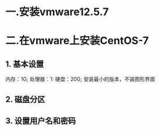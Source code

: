# 一.安装vmware12.5.7
# 二.在vmware上安装CentOS-7
## 1. 基本设置
内存：1G;
处理器：1:
硬盘：20G;
安装最小的版本，不装图形界面
## 2. 磁盘分区
## 3. 设置用户名和密码
